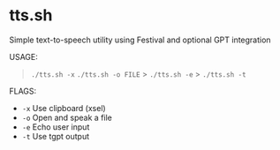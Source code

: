# tts.sh
Simple text-to-speech utility using Festival and optional GPT integration

USAGE:
>`./tts.sh -x`
  >`./tts.sh -o FILE`
    > `./tts.sh -e`
      > `./tts.sh -t`

FLAGS:
-  `-x`    Use clipboard (xsel)
-  `-o`    Open and speak a file
-  `-e`    Echo user input
-  `-t`    Use tgpt output
